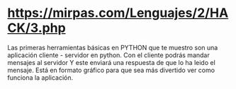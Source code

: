 # https://mirpas.com/Lenguajes/2/HACK/3.php
Las primeras herramientas básicas en PYTHON que te muestro son una aplicación cliente - servidor en python. Con el cliente podrás mandar mensajes al servidor
Y este enviará una respuesta de que lo ha leido el mensaje. Está en formato gráfico para que sea más divertido ver como funciona la aplicación.
